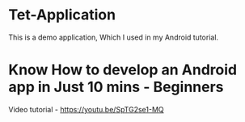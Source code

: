 # Tet-Application
This is a demo application, Which I used in my Android tutorial. 
# Know How to develop an Android app in Just 10 mins - Beginners 
Video tutorial - https://youtu.be/SpTG2se1-MQ
